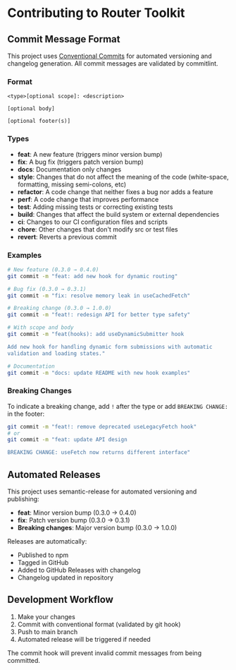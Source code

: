 # Contributing to Router Toolkit

## Commit Message Format

This project uses [Conventional Commits](https://www.conventionalcommits.org/) for automated versioning and changelog generation. All commit messages are validated by commitlint.

### Format

```
<type>[optional scope]: <description>

[optional body]

[optional footer(s)]
```

### Types

- **feat**: A new feature (triggers minor version bump)
- **fix**: A bug fix (triggers patch version bump)
- **docs**: Documentation only changes
- **style**: Changes that do not affect the meaning of the code (white-space, formatting, missing semi-colons, etc)
- **refactor**: A code change that neither fixes a bug nor adds a feature
- **perf**: A code change that improves performance
- **test**: Adding missing tests or correcting existing tests
- **build**: Changes that affect the build system or external dependencies
- **ci**: Changes to our CI configuration files and scripts
- **chore**: Other changes that don't modify src or test files
- **revert**: Reverts a previous commit

### Examples

```bash
# New feature (0.3.0 → 0.4.0)
git commit -m "feat: add new hook for dynamic routing"

# Bug fix (0.3.0 → 0.3.1)
git commit -m "fix: resolve memory leak in useCachedFetch"

# Breaking change (0.3.0 → 1.0.0)
git commit -m "feat!: redesign API for better type safety"

# With scope and body
git commit -m "feat(hooks): add useDynamicSubmitter hook

Add new hook for handling dynamic form submissions with automatic
validation and loading states."

# Documentation
git commit -m "docs: update README with new hook examples"
```

### Breaking Changes

To indicate a breaking change, add `!` after the type or add `BREAKING CHANGE:` in the footer:

```bash
git commit -m "feat!: remove deprecated useLegacyFetch hook"
# or
git commit -m "feat: update API design

BREAKING CHANGE: useFetch now returns different interface"
```

## Automated Releases

This project uses semantic-release for automated versioning and publishing:

- **feat**: Minor version bump (0.3.0 → 0.4.0)
- **fix**: Patch version bump (0.3.0 → 0.3.1)
- **Breaking changes**: Major version bump (0.3.0 → 1.0.0)

Releases are automatically:
- Published to npm
- Tagged in GitHub
- Added to GitHub Releases with changelog
- Changelog updated in repository

## Development Workflow

1. Make your changes
2. Commit with conventional format (validated by git hook)
3. Push to main branch
4. Automated release will be triggered if needed

The commit hook will prevent invalid commit messages from being committed. 